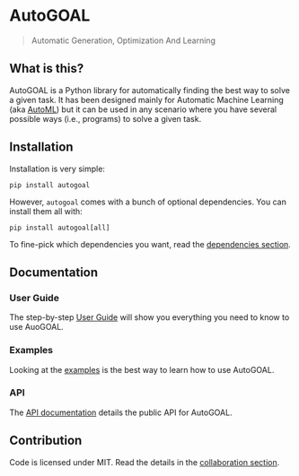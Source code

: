 # AutoGOAL

> Automatic Generation, Optimization And Learning

## What is this?

AutoGOAL is a Python library for automatically finding the best way to solve a given task.
It has been designed mainly for Automatic Machine Learning (aka [AutoML](https://www.automl.org))
but it can be used in any scenario where you have several possible ways (i.e., programs) to solve a given task.

## Installation

Installation is very simple:

    pip install autogoal

However, `autogoal` comes with a bunch of optional dependencies. You can install them all with:

    pip install autogoal[all]

To fine-pick which dependencies you want, read the [dependencies section](/dependencies/).

## Documentation

### User Guide

The step-by-step [User Guide](/guide/quickstart) will show you everything you need to know to use AuoGOAL.

### Examples

Looking at the [examples](/examples/) is the best way to learn how to use AutoGOAL.

### API

The [API documentation](/api) details the public API for AutoGOAL.

## Contribution

Code is licensed under MIT. Read the details in the [collaboration section](/contributing).
